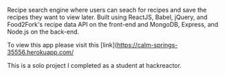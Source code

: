 Recipe search engine where users can seach for recipes and save the recipes they want to view later. 
Built using ReactJS, Babel, jQuery, and Food2Fork's recipe data API on the front-end and MongoDB, Express, and Node.js on the back-end.

To view this app please visit this [link](https://calm-springs-35556.herokuapp.com/

This is a solo project I completed as a student at hackreactor. 
